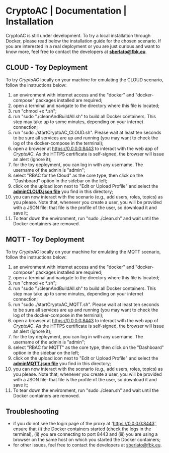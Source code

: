 # CryptoAC | Documentation | Installation

CryptoAC is still under development. To try a local installation through Docker, please read below the installation guide for the chosen scenario. If you are interested in a real deployment or you are just curious and want to know more, feel free to contact the developers at **sberlato@fbk.eu**.


## CLOUD - Toy Deployment

To try *CryptoAC* locally on your machine for emulating the CLOUD scenario, follow the instructions below:

1. an environment with internet access and the "docker" and "docker-compose" packages installed are required;
2. open a terminal and navigate to the directory where this file is located;
3. run "chmod +x *.sh";
4. run "sudo "./cleanAndBuildAll.sh" to build all Docker containers. This step may take up to some minutes, depending on your internet connection;
5. run "sudo ./startCryptoAC_CLOUD.sh". Please wait at least ten seconds to be sure all services are up and running (you may want to check the log of the docker-compose in the terminal);
6. open a browser at https://0.0.0.0:8443 to interact with the web app of *CryptoAC*. As the HTTPS certificate is self-signed, the browser will issue an alert (ignore it);
7. for the toy deployment, you can log in with any username. The username of the admin is "admin";
8. select "RBAC for the Cloud" as the core type, then click on the "Dashboard" option in the sidebar on the left;
9. click on the upload icon next to "Edit or Upload Profile" and select the [**adminCLOUD.json file**](./adminCLOUD.json) you find in this directory;
10. you can now interact with the scenario (e.g., add users, roles, topics) as you please. Note that, whenever you create a user, you will be provided with a JSON file: that file is the profile of the user, so download it and save it;
11. To tear down the environment, run "sudo ./clean.sh" and wait until the Docker containers are removed.


## MQTT - Toy Deployment

To try *CryptoAC* locally on your machine for emulating the MQTT scenario, follow the instructions below:

1. an environment with internet access and the "docker" and "docker-compose" packages installed are required;
2. open a terminal and navigate to the directory where this file is located;
3. run "chmod +x *.sh";
4. run "sudo "./cleanAndBuildAll.sh" to build all Docker containers. This step may take up to some minutes, depending on your internet connection;
5. run "sudo ./startCryptoAC_MQTT.sh". Please wait at least ten seconds to be sure all services are up and running (you may want to check the log of the docker-compose in the terminal);
6. open a browser at https://0.0.0.0:8443 to interact with the web app of *CryptoAC*. As the HTTPS certificate is self-signed, the browser will issue an alert (ignore it);
7. for the toy deployment, you can log in with any username. The username of the admin is "admin";
8. select "RBAC for MQTT" as the core type, then click on the "Dashboard" option in the sidebar on the left;
9. click on the upload icon next to "Edit or Upload Profile" and select the [**adminMQTT.json file**](./adminMQTT.json) you find in this directory;
10. you can now interact with the scenario (e.g., add users, roles, topics) as you please. Note that, whenever you create a user, you will be provided with a JSON file: that file is the profile of the user, so download it and save it;
11. To tear down the environment, run "sudo ./clean.sh" and wait until the Docker containers are removed.


## Troubleshooting

* if you do not see the login page of the proxy at 'https://0.0.0.0:8443', ensure that (i) the Docker containers started (check the logs in the terminal), (ii) you are connecting to port 8443 and (iii) you are using a browser on the same host on which you started the Docker containers;
* for other issues, feel free to contact the developers at sberlato@fbk.eu.